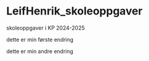# LeifHenrik_skoleoppgaver
skoleoppgaver i KP 2024-2025

dette er min første endring

dette er min andre endring